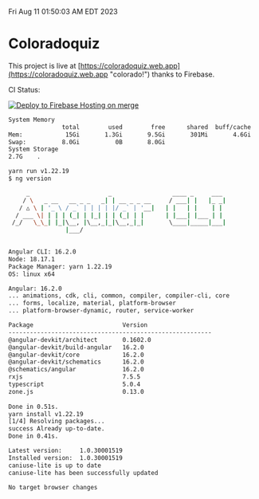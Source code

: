 Fri Aug 11 01:50:03 AM EDT 2023

# Coloradoquiz


This project is live at [https://coloradoquiz.web.app](https://coloradoquiz.web.app "colorado!") thanks to Firebase.

CI Status: 

[![Deploy to Firebase Hosting on merge](https://github.com/teamkushal/coloradoquiz/actions/workflows/firebase-hosting-merge.yml/badge.svg)](https://github.com/teamkushal/coloradoquiz/actions/workflows/firebase-hosting-merge.yml)

```bash
System Memory
               total        used        free      shared  buff/cache   available
Mem:            15Gi       1.3Gi       9.5Gi       301Mi       4.6Gi        13Gi
Swap:          8.0Gi          0B       8.0Gi
System Storage
2.7G	.
```
```bash
yarn run v1.22.19
$ ng version

     _                      _                 ____ _     ___
    / \   _ __   __ _ _   _| | __ _ _ __     / ___| |   |_ _|
   / △ \ | '_ \ / _` | | | | |/ _` | '__|   | |   | |    | |
  / ___ \| | | | (_| | |_| | | (_| | |      | |___| |___ | |
 /_/   \_\_| |_|\__, |\__,_|_|\__,_|_|       \____|_____|___|
                |___/
    

Angular CLI: 16.2.0
Node: 18.17.1
Package Manager: yarn 1.22.19
OS: linux x64

Angular: 16.2.0
... animations, cdk, cli, common, compiler, compiler-cli, core
... forms, localize, material, platform-browser
... platform-browser-dynamic, router, service-worker

Package                         Version
---------------------------------------------------------
@angular-devkit/architect       0.1602.0
@angular-devkit/build-angular   16.2.0
@angular-devkit/core            16.2.0
@angular-devkit/schematics      16.2.0
@schematics/angular             16.2.0
rxjs                            7.5.5
typescript                      5.0.4
zone.js                         0.13.0
    
Done in 0.51s.
yarn install v1.22.19
[1/4] Resolving packages...
success Already up-to-date.
Done in 0.41s.
```
```bash
Latest version:     1.0.30001519
Installed version:  1.0.30001519
caniuse-lite is up to date
caniuse-lite has been successfully updated

No target browser changes
```
```bash
